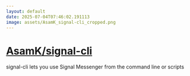 ```yaml
---
layout: default
date: 2025-07-04T07:46:02.191113
image: assets/AsamK_signal-cli_cropped.png
---
```


# [AsamK/signal-cli](https://github.com/AsamK/signal-cli)

signal-cli lets you use Signal Messenger from the command line or scripts
